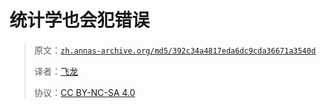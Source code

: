 # 统计学也会犯错误

> 原文：[`zh.annas-archive.org/md5/392c34a4817eda6dc9cda36671a3540d`](https://zh.annas-archive.org/md5/392c34a4817eda6dc9cda36671a3540d)
> 
> 译者：[飞龙](https://github.com/wizardforcel)
> 
> 协议：[CC BY-NC-SA 4.0](http://creativecommons.org/licenses/by-nc-sa/4.0/)